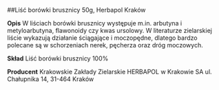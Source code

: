 ##Liść borówki brusznicy 50g, Herbapol Kraków

**Opis** W liściach borówki brusznicy występuje m.in. arbutyna i metyloarbutyna, flawonoidy czy kwas ursolowy. W literaturze zielarskiej liście wykazują działanie ściągające i moczopędne, dlatego bardzo polecane są w schorzeniach nerek, pęcherza oraz dróg moczowych.

**Skład** Liść borówki brusznicy 100%

**Producent** Krakowskie Zakłady Zielarskie HERBAPOL w Krakowie SA
ul. Chałupnika 14, 31-464 Kraków
